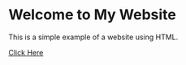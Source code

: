 <!DOCTYPE html>
<html>
<head>
    <title>My Simple Website</title>
</head>
<body>
    <h1>Welcome to My Website</h1>
    <p>This is a simple example of a website using HTML.</p>
    <a href="#">Click Here</a>
</body>
</html>

